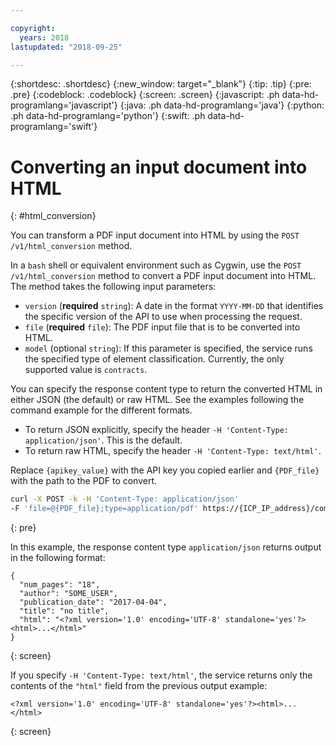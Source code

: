 ```yaml
---

copyright:
  years: 2018
lastupdated: "2018-09-25"

---
```


{:shortdesc: .shortdesc}
{:new_window: target="_blank"}
{:tip: .tip}
{:pre: .pre}
{:codeblock: .codeblock}
{:screen: .screen}
{:javascript: .ph data-hd-programlang='javascript'}
{:java: .ph data-hd-programlang='java'}
{:python: .ph data-hd-programlang='python'}
{:swift: .ph data-hd-programlang='swift'}

# Converting an input document into HTML
{: #html_conversion}

You can transform a PDF input document into HTML by using the `POST /v1/html_conversion` method. 

In a `bash` shell or equivalent environment such as Cygwin, use the `POST /v1/html_conversion` method to convert a PDF input document into HTML. The method takes the following input parameters:
  - `version` (**required** `string`): A date in the format `YYYY-MM-DD` that identifies the specific version of the API to use when processing the request.
  - `file` (**required** `file`): The PDF input file that is to be converted into HTML.
  - `model` (optional `string`): If this parameter is specified, the service runs the specified type of element classification. Currently, the only supported value is `contracts`.
  
You can specify the response content type to return the converted HTML in either JSON (the default) or raw HTML. See the examples following the command example for the different formats.
  - To return JSON explicitly, specify the header `-H 'Content-Type: application/json'`. This is the default.
  - To return raw HTML, specify the header `-H 'Content-Type: text/html'`.
  
Replace `{apikey_value}` with the API key you copied earlier and `{PDF_file}` with the path to the PDF to convert.

```bash
curl -X POST -k -H 'Content-Type: application/json'
-F 'file=@{PDF_file};type=application/pdf' https://{ICP_IP_address}/compare-and-comply/api/v1/tables?version=2018-08-24
```
{: pre}

In this example, the response content type `application/json` returns output in the following format:

```
{
  "num_pages": "18",
  "author": "SOME_USER",
  "publication_date": "2017-04-04",
  "title": "no title",
  "html": "<?xml version='1.0' encoding='UTF-8' standalone='yes'?><html>...</html>"
}
```
{: screen}

If you specify `-H 'Content-Type: text/html'`, the service returns only the contents of the `"html"` field from the previous output example:

```
<?xml version='1.0' encoding='UTF-8' standalone='yes'?><html>...</html>
```
{: screen}
